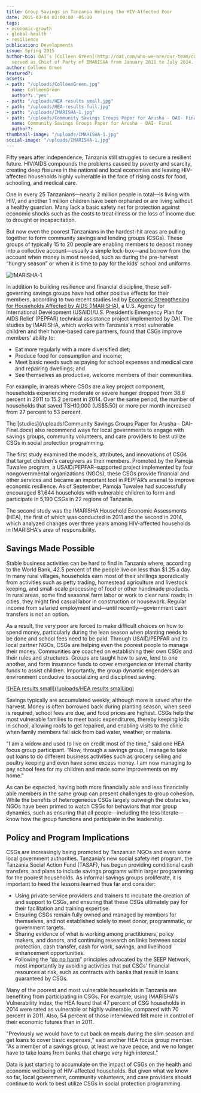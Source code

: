 ```yaml
---
title: Group Savings in Tanzania Helping the HIV-Affected Poor
date: 2015-03-04 03:00:00 -05:00
tags:
- economic-growth
- global-health
- resilience
publication: Developments
issue: Spring 2015
author-bio: DAI’s [Colleen Green](http://dai.com/who-we-are/our-team/colleen-green)
  served as Chief of Party of IMARISHA from January 2011 to July 2014.
author: Colleen Green
featured?: 
assets:
- path: "/uploads/ColleenGreen.jpg"
  name: ColleenGreen
  author?: 'yes'
- path: "/uploads/HEA results small.jpg"
- path: "/uploads/HEA-results-full.jpg"
- path: "/uploads/IMARISHA-1.jpg"
- path: "/uploads/Community Savings Groups Paper for Arusha - DAI- Final.docx"
  name: Community Savings Groups Paper for Arusha - DAI- Final
  author?: 
thumbnail-image: "/uploads/IMARISHA-1.jpg"
social-image: "/uploads/IMARISHA-1.jpg"
---
```


Fifty years after independence, Tanzania still struggles to secure a resilient future. HIV/AIDS compounds the problems caused by poverty and scarcity, creating deep fissures in the national and local economies and leaving HIV-affected households highly vulnerable in the face of rising costs for food, schooling, and medical care.



One in every 25 Tanzanians—nearly 2 million people in total—is living with HIV, and another 1 million children have been orphaned or are living without a healthy guardian. Many lack a basic safety net for protection against economic shocks such as the costs to treat illness or the loss of income due to drought or incapacitation.

But now even the poorest Tanzanians in the hardest-hit areas are pulling together to form community savings and lending groups (CSGs). These groups of typically 15 to 20 people are enabling members to deposit money into a collective account—usually a simple lock-box—and borrow from the account when money is most needed, such as during the pre-harvest “hungry season” or when it is time to pay for the kids’ school and uniforms.

![IMARISHA-1](/uploads/IMARISHA-1.jpg) 

In addition to building resilience and financial discipline, these self-governing savings groups have had other positive effects for their members, according to two recent studies led by [Economic Strengthening for Households Affected by AIDS (IMARISHA)](http://dai.com/our-work/projects/tanzania%E2%80%94economic-strenghthening-households-affected-aids-imarisha), a U.S. Agency for International Development (USAID)/U.S. President’s Emergency Plan for AIDS Relief (PEPFAR) technical assistance project implemented by DAI. The studies by IMARISHA, which works with Tanzania's most vulnerable children and their home-based care partners, found that CSGs improve members' ability to:

* Eat more regularly with a more diversified diet;
* Produce food for consumption and income;
* Meet basic needs such as paying for school expenses and medical care and  repairing dwellings; and 
* See themselves as productive, welcome members of their communities. 

For example, in areas where CSGs are a key project component, households experiencing moderate or severe hunger dropped from 38.6 percent in 2011 to 15.2 percent in 2014. Over the same period, the number of households that saved TSH10,000 (US$5.50) or more per month increased from 27 percent to 53 percent.

The [studies](/uploads/Community Savings Groups Paper for Arusha - DAI- Final.docx) also recommend ways for local governments to engage with savings groups, community volunteers, and care providers to best utilize CSGs in social protection programming.

The first study examined the models, attributes, and innovations of CSGs that target children's caregivers as their members. Promoted by the Pamoja Tuwalee program, a USAID/PEPFAR-supported project implemented by four nongovernmental organizations (NGOs), these CSGs provide financial and other services and became an important tool in PEPFAR’s arsenal to improve economic resilience. As of September, Pamoja Tuwalee had successfully encouraged 81,644 households with vulnerable children to form and participate in 5,190 CSGs in 22 regions of Tanzania.

The second study was the IMARISHA Household Economic Assessments (HEA), the first of which was conducted in 2011 and the second in 2014, which analyzed changes over three years among HIV-affected households in IMARISHA's area of responsibility.

## Savings Made Possible

Stable business activities can be hard to find in Tanzania where, according to the World Bank, 42.5 percent of  the people live on less than $1.25 a day. In many rural villages, households earn most of their shillings sporadically from activities such as petty trading, homestead agriculture and livestock keeping, and small-scale processing of food or other handmade products. In rural areas, some find seasonal farm labor or work to clear rural roads; in cities, they might find casual labor in construction or housework. Regular income from salaried employment and—until recently—government cash transfers is not an option.

As a result, the very poor are forced to make difficult choices on how to spend money, particularly during the lean season when planting needs to be done and school fees need to be paid. Through USAID/PEPFAR and its local partner NGOs, CSGs are helping even the poorest people to manage their money. Communities are coached on establishing their own CSGs and their rules and structures. Groups are taught how to save, lend to one another, and form insurance funds to cover emergencies or internal charity funds to assist children. Importantly, the group dynamic engenders an environment conducive to socializing and disciplined saving.

[![HEA results small](/uploads/HEA results small.jpg)](https://siteleaf-cdn.s3.amazonaws.com/538894625dde222df7000072/assets/54cbdb4b5dde2240fd000834.jpg?AWSAccessKeyId=AKIAI2QYAGBXKTUSU2MA&Signature=Y2Wn%2F3Ji9Esdn6Swc6fOYAZzfZQ%3D&Expires=1422649536) 

Savings typically are accumulated weekly, although more is saved after the harvest. Money is often borrowed back during planting season, when seed is required, school fees are due, and food prices are highest. CSGs help the most vulnerable families to meet basic expenditures, thereby keeping kids in school, allowing roofs to get repaired, and enabling visits to the clinic when family members fall sick from bad water, weather, or malaria.

"I am a widow and used to live on credit most of the time,” said one HEA focus group participant. “Now, through a savings group, I manage to take out loans to do different business activities such as grocery selling and poultry keeping and even have some excess money. I am now managing to pay school fees for my children and made some improvements on my home."

As can be expected, having both more financially able and less financially able members in the same group can present challenges to group cohesion. While the benefits of heterogeneous CSGs largely outweigh the obstacles, NGOs have been primed to watch CSGs for behaviors that mar group dynamics, such as ensuring that all people—including the less literate—know how the group functions and participate in the leadership.

## Policy and Program Implications

CSGs are increasingly being promoted by Tanzanian NGOs and even some local government authorities. Tanzania’s new social safety net program, the Tanzania Social Action Fund (TASAF), has begun providing conditional cash transfers, and plans to include savings programs within larger programming for the poorest households. As informal savings groups proliferate, it is important to heed the lessons learned thus far and consider:
* Using private service providers and trainers to incubate the creation of and support to CSGs, and ensuring that these CSGs ultimately pay for their facilitation and training expertise.
* Ensuring CSGs remain fully owned and managed by members for themselves, and not established solely to meet donor, programmatic, or government targets. 
* Sharing evidence of what is working among practitioners, policy makers, and donors, and continuing research on links between social protection, cash transfer, cash for work, savings, and livelihood enhancement opportunities.
* Following the “[do no harm](http://seeplearning.org/donoharm/)” principles advocated by the SEEP Network, most importantly by avoiding activities that put CSGs’ financial resources at risk, such as contracts with banks that result in loans guaranteed by CSGs.

Many of the poorest and most vulnerable households in Tanzania are benefiting from participating in CSGs. For example, using IMARISHA's Vulnerability Index, the HEA found that 47 percent of CSG households in 2014 were rated as vulnerable or highly vulnerable, compared with 70 percent in 2011. Also, 54 percent of those interviewed felt more in control of their economic futures than in 2011.

"Previously we would have to cut back on meals during the slim season and get loans to cover basic expenses,” said another HEA focus group member. “As a member of a savings group, at least we have peace, and we no longer have to take loans from banks that charge very high interest."

Data is just starting to accumulate on the impact of CSGs on the health and economic wellbeing of HIV-affected households. But given what we know so far, local government, community volunteers, and care providers should continue to work to best utilize CSGs in social protection programming.
